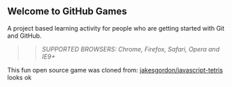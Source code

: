 ## Welcome to GitHub Games

A project based learning activity for people who are getting started with Git and GitHub.



>> _*SUPPORTED BROWSERS*: Chrome, Firefox, Safari, Opera and IE9+_

This fun open source game was cloned from: [jakesgordon/javascript-tetris](https://github.com/jakesgordon/javascript-tetris)
looks ok
